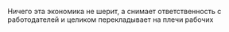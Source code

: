 Ничего эта экономика не шерит, а снимает ответственность с работодателей и целиком перекладывает на плечи рабочих
